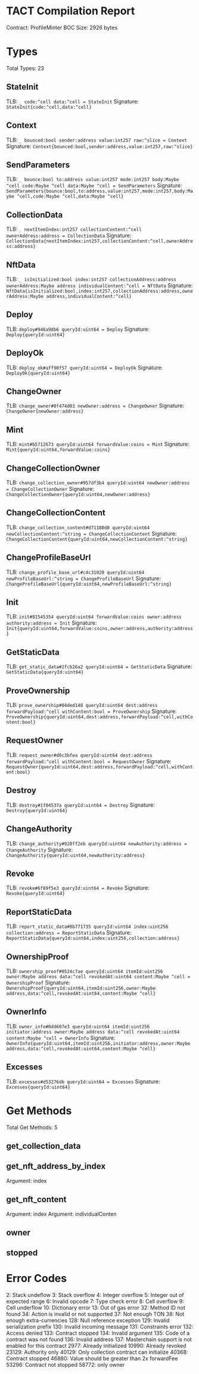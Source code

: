# TACT Compilation Report
Contract: ProfileMinter
BOC Size: 2926 bytes

# Types
Total Types: 23

## StateInit
TLB: `_ code:^cell data:^cell = StateInit`
Signature: `StateInit{code:^cell,data:^cell}`

## Context
TLB: `_ bounced:bool sender:address value:int257 raw:^slice = Context`
Signature: `Context{bounced:bool,sender:address,value:int257,raw:^slice}`

## SendParameters
TLB: `_ bounce:bool to:address value:int257 mode:int257 body:Maybe ^cell code:Maybe ^cell data:Maybe ^cell = SendParameters`
Signature: `SendParameters{bounce:bool,to:address,value:int257,mode:int257,body:Maybe ^cell,code:Maybe ^cell,data:Maybe ^cell}`

## CollectionData
TLB: `_ nextItemIndex:int257 collectionContent:^cell ownerAddress:address = CollectionData`
Signature: `CollectionData{nextItemIndex:int257,collectionContent:^cell,ownerAddress:address}`

## NftData
TLB: `_ isInitialized:bool index:int257 collectionAddress:address ownerAddress:Maybe address individualContent:^cell = NftData`
Signature: `NftData{isInitialized:bool,index:int257,collectionAddress:address,ownerAddress:Maybe address,individualContent:^cell}`

## Deploy
TLB: `deploy#946a98b6 queryId:uint64 = Deploy`
Signature: `Deploy{queryId:uint64}`

## DeployOk
TLB: `deploy_ok#aff90f57 queryId:uint64 = DeployOk`
Signature: `DeployOk{queryId:uint64}`

## ChangeOwner
TLB: `change_owner#0f474d03 newOwner:address = ChangeOwner`
Signature: `ChangeOwner{newOwner:address}`

## Mint
TLB: `mint#b5712673 queryId:uint64 forwardValue:coins = Mint`
Signature: `Mint{queryId:uint64,forwardValue:coins}`

## ChangeCollectionOwner
TLB: `change_collection_owner#957df3b4 queryId:uint64 newOwner:address = ChangeCollectionOwner`
Signature: `ChangeCollectionOwner{queryId:uint64,newOwner:address}`

## ChangeCollectionContent
TLB: `change_collection_content#d71180d0 queryId:uint64 newCollectionContent:^string = ChangeCollectionContent`
Signature: `ChangeCollectionContent{queryId:uint64,newCollectionContent:^string}`

## ChangeProfileBaseUrl
TLB: `change_profile_base_url#c4c31020 queryId:uint64 newProfileBaseUrl:^string = ChangeProfileBaseUrl`
Signature: `ChangeProfileBaseUrl{queryId:uint64,newProfileBaseUrl:^string}`

## Init
TLB: `init#81545354 queryId:uint64 forwardValue:coins owner:address authority:address = Init`
Signature: `Init{queryId:uint64,forwardValue:coins,owner:address,authority:address}`

## GetStaticData
TLB: `get_static_data#2fcb26a2 queryId:uint64 = GetStaticData`
Signature: `GetStaticData{queryId:uint64}`

## ProveOwnership
TLB: `prove_ownership#04ded148 queryId:uint64 dest:address forwardPayload:^cell withContent:bool = ProveOwnership`
Signature: `ProveOwnership{queryId:uint64,dest:address,forwardPayload:^cell,withContent:bool}`

## RequestOwner
TLB: `request_owner#d0c3bfea queryId:uint64 dest:address forwardPayload:^cell withContent:bool = RequestOwner`
Signature: `RequestOwner{queryId:uint64,dest:address,forwardPayload:^cell,withContent:bool}`

## Destroy
TLB: `destroy#1f04537a queryId:uint64 = Destroy`
Signature: `Destroy{queryId:uint64}`

## ChangeAuthority
TLB: `change_authority#928ff2eb queryId:uint64 newAuthority:address = ChangeAuthority`
Signature: `ChangeAuthority{queryId:uint64,newAuthority:address}`

## Revoke
TLB: `revoke#6f89f5e3 queryId:uint64 = Revoke`
Signature: `Revoke{queryId:uint64}`

## ReportStaticData
TLB: `report_static_data#8b771735 queryId:uint64 index:uint256 collection:address = ReportStaticData`
Signature: `ReportStaticData{queryId:uint64,index:uint256,collection:address}`

## OwnershipProof
TLB: `ownership_proof#0524c7ae queryId:uint64 itemId:uint256 owner:Maybe address data:^cell revokedAt:uint64 content:Maybe ^cell = OwnershipProof`
Signature: `OwnershipProof{queryId:uint64,itemId:uint256,owner:Maybe address,data:^cell,revokedAt:uint64,content:Maybe ^cell}`

## OwnerInfo
TLB: `owner_info#0dd607e3 queryId:uint64 itemId:uint256 initiator:address owner:Maybe address data:^cell revokedAt:uint64 content:Maybe ^cell = OwnerInfo`
Signature: `OwnerInfo{queryId:uint64,itemId:uint256,initiator:address,owner:Maybe address,data:^cell,revokedAt:uint64,content:Maybe ^cell}`

## Excesses
TLB: `excesses#d53276db queryId:uint64 = Excesses`
Signature: `Excesses{queryId:uint64}`

# Get Methods
Total Get Methods: 5

## get_collection_data

## get_nft_address_by_index
Argument: index

## get_nft_content
Argument: index
Argument: individualConten

## owner

## stopped

# Error Codes
2: Stack undeflow
3: Stack overflow
4: Integer overflow
5: Integer out of expected range
6: Invalid opcode
7: Type check error
8: Cell overflow
9: Cell underflow
10: Dictionary error
13: Out of gas error
32: Method ID not found
34: Action is invalid or not supported
37: Not enough TON
38: Not enough extra-currencies
128: Null reference exception
129: Invalid serialization prefix
130: Invalid incoming message
131: Constraints error
132: Access denied
133: Contract stopped
134: Invalid argument
135: Code of a contract was not found
136: Invalid address
137: Masterchain support is not enabled for this contract
2977: Already initialized
10990: Already revoked
23129: Authority only
40129: Only collection contract can initialize
40368: Contract stopped
46880: Value should be greater than 2x forwardFee
53296: Contract not stopped
58772: only owner